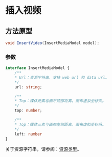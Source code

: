 # 插入视频

## 方法原型

```csharp
void InsertVideo(InsertMediaModel model);
```

### 参数

```ts
interface InsertMediaModel {
    /**
    * Url：资源字符串，支持 web url 和 data url。
    */
    url: string;

    /**
    * Top：媒体元素与画布顶部距离。画布虚拟坐标系。
    */
    top: number;

    /**
    * Top：媒体元素与画布左侧距离。画布虚拟坐标系。
    */
    left: number
}
```

关于资源字符串，请参阅：[资源类型](/zh-CN/basic-types/resource.md)。
